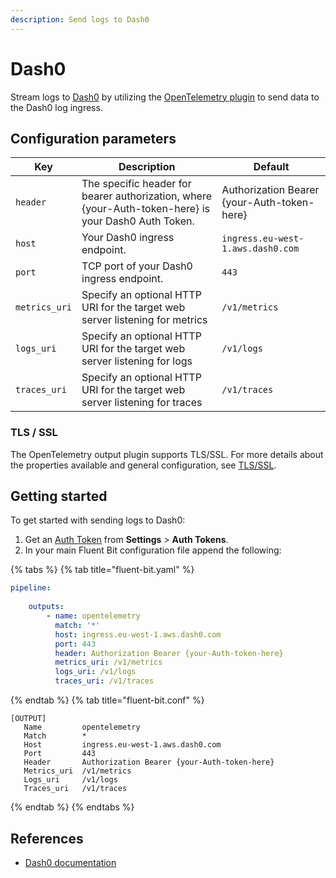 ```yaml
---
description: Send logs to Dash0
---
```


# Dash0

Stream logs to [Dash0](https://www.dash0.com) by utilizing the [OpenTelemetry plugin](opentelemetry.md) to send data to the Dash0 log ingress.

## Configuration parameters

| Key                        | Description | Default |
| -------------------------- | ----------- | ------- |
| `header`                   | The specific header for bearer authorization, where {your-Auth-token-here} is your Dash0 Auth Token. | Authorization Bearer {your-Auth-token-here} |
| `host`                     | Your Dash0 ingress endpoint. | `ingress.eu-west-1.aws.dash0.com` |
| `port`                     | TCP port of your Dash0 ingress endpoint. | `443` |
| `metrics_uri`              | Specify an optional HTTP URI for the target web server listening for metrics | `/v1/metrics` |
| `logs_uri`                 | Specify an optional HTTP URI for the target web server listening for logs | `/v1/logs` |
| `traces_uri`               | Specify an optional HTTP URI for the target web server listening for traces | `/v1/traces`  |

### TLS / SSL

The OpenTelemetry output plugin supports TLS/SSL.
For more details about the properties available and general configuration, see [TLS/SSL](../../administration/transport-security.md).

## Getting started

To get started with sending logs to Dash0:

1. Get an [Auth Token](https://www.dash0.com/documentation/dash0/key-concepts/auth-tokens) from **Settings** > **Auth Tokens**.
1. In your main Fluent Bit configuration file append the following:

{% tabs %}
{% tab title="fluent-bit.yaml" %}

```yaml
pipeline:
    
    outputs:
        - name: opentelemetry      
          match: '*'
          host: ingress.eu-west-1.aws.dash0.com
          port: 443
          header: Authorization Bearer {your-Auth-token-here}
          metrics_uri: /v1/metrics
          logs_uri: /v1/logs
          traces_uri: /v1/traces
```
{% endtab %}
{% tab title="fluent-bit.conf" %}

```text
[OUTPUT]
   Name         opentelemetry
   Match        *
   Host         ingress.eu-west-1.aws.dash0.com
   Port         443
   Header       Authorization Bearer {your-Auth-token-here}
   Metrics_uri  /v1/metrics
   Logs_uri     /v1/logs
   Traces_uri   /v1/traces
```

{% endtab %}
{% endtabs %}

## References

- [Dash0 documentation](https://www.dash0.com/documentation/dash0)